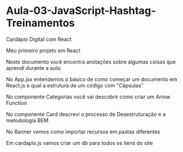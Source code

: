 # Aula-03-JavaScript-Hashtag-Treinamentos
Cardápio Digital com React

Meu primeiro projeto em React

Neste documento você encontra anotações sobre algumas coisas que aprendi durante a aula:

No App.jsx entendemos o básico de como começar um documento em React.js e qual a estrutura de um código com "Cápsulas"

No componente Categorias você vai descobrir como criar um Arrow Function

No componente Card descrevi o processo de Desestruturação e a metodologia BEM

No Banner vemos como importar recursos em pastas diferentes

Em cardapio.js vamos criar um db para todos os itens do site
